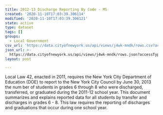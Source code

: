 ```yaml
---
title: 2012-13 Discharge Reporting By Code - MS
created: '2020-11-10T17:03:39.306114'
modified: '2020-11-10T17:03:39.306121'
state: active
type: dataset
tags: []
groups:
  - Local Government
csv_url: 'https://data.cityofnewyork.us/api/views/j4wk-mndk/rows.csv?accessType=DOWNLOAD'
json_url: >-
  https://data.cityofnewyork.us/api/views/j4wk-mndk/rows.json?accessType=DOWNLOAD
layout: post

---
```

Local Law 42, enacted in 2011, requires the New York City Department of Education (DOE) to report to the New York City Council by June 30, 2013 the num ber of students in grades 6 through 8 who were discharged, transferred, or graduated during the 2011-12 school year. This document summarizes and explains reported data for all students by transfer and discharges in grades 6 - 8. This law requires the reporting of discharges and graduations that occur during one school year.
